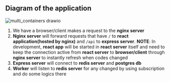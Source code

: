 ## Diagram of the application
![multi_containers drawio](https://user-images.githubusercontent.com/114280300/221228425-9e0a7991-4cee-43fd-ae1f-ab955d1f8578.png)
1. We have a browser/client makes a request to the **nginx server**
2. **Nginx server** will forward requests that have `/` to **react application(hosted by nginx)** and `/api` to **express server**. 
**NOTE**: In development, **react app** will be started in **react server** itself and need to keep the connection active from **react server** to **browser/client** through **nginx server** to instantly refresh when codes changed 
3. **Express server** will connect to **redis server** and **postgres db**
4. **Worker** will listen to **redis server** for any changed by using subscription and do some logics there
